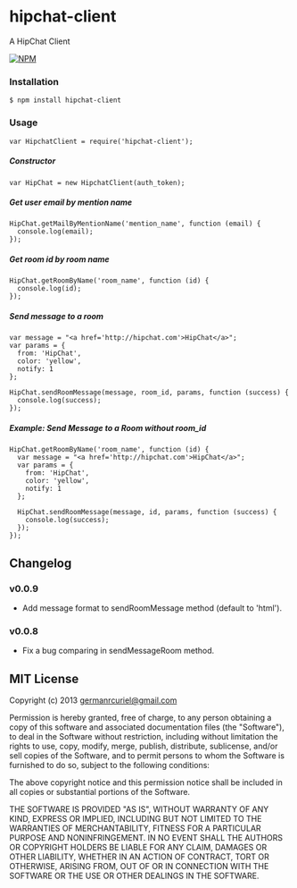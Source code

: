 hipchat-client
==============

A HipChat Client

[![NPM](https://nodei.co/npm/hipchat-client.png?downloads=true&stars=true)](https://nodei.co/npm/hipchat-client/)

### Installation

    $ npm install hipchat-client

### Usage

    var HipchatClient = require('hipchat-client');

##### Constructor

    var HipChat = new HipchatClient(auth_token);

##### Get user email by mention name

    HipChat.getMailByMentionName('mention_name', function (email) {
      console.log(email);
    });

##### Get room id by room name

    HipChat.getRoomByName('room_name', function (id) {
      console.log(id);
    });

##### Send message to a room

    var message = "<a href='http://hipchat.com'>HipChat</a>";
    var params = {
      from: 'HipChat',
      color: 'yellow',
      notify: 1
    };

    HipChat.sendRoomMessage(message, room_id, params, function (success) {
      console.log(success);
    });

##### Example: Send Message to a Room without room_id

    HipChat.getRoomByName('room_name', function (id) {
      var message = "<a href='http://hipchat.com'>HipChat</a>";
      var params = {
        from: 'HipChat',
        color: 'yellow',
        notify: 1
      };

      HipChat.sendRoomMessage(message, id, params, function (success) {
        console.log(success);
      });
    });


## Changelog

### v0.0.9

- Add message format to sendRoomMessage method (default to 'html').

### v0.0.8

- Fix a bug comparing in sendMessageRoom method.

## MIT License

Copyright (c) 2013 <germanrcuriel@gmail.com>

Permission is hereby granted, free of charge, to any person obtaining a copy of this software and associated documentation files (the "Software"), to deal in the Software without restriction, including without limitation the rights to use, copy, modify, merge, publish, distribute, sublicense, and/or sell copies of the Software, and to permit persons to whom the Software is furnished to do so, subject to the following conditions:

The above copyright notice and this permission notice shall be included in all copies or substantial portions of the Software.

THE SOFTWARE IS PROVIDED "AS IS", WITHOUT WARRANTY OF ANY KIND, EXPRESS OR IMPLIED, INCLUDING BUT NOT LIMITED TO THE WARRANTIES OF MERCHANTABILITY, FITNESS FOR A PARTICULAR PURPOSE AND NONINFRINGEMENT. IN NO EVENT SHALL THE AUTHORS OR COPYRIGHT HOLDERS BE LIABLE FOR ANY CLAIM, DAMAGES OR OTHER LIABILITY, WHETHER IN AN ACTION OF CONTRACT, TORT OR OTHERWISE, ARISING FROM, OUT OF OR IN CONNECTION WITH THE SOFTWARE OR THE USE OR OTHER DEALINGS IN THE SOFTWARE.
